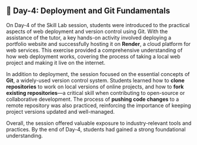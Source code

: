 ## 📘 Day-4: Deployment and Git Fundamentals

On Day-4 of the Skill Lab session, students were introduced to the practical aspects of web deployment and version control using Git. With the assistance of the tutor, a key hands-on activity involved deploying a portfolio website and successfully hosting it on **Render**, a cloud platform for web services. This exercise provided a comprehensive understanding of how web deployment works, covering the process of taking a local web project and making it live on the internet.

In addition to deployment, the session focused on the essential concepts of **Git**, a widely-used version control system. Students learned how to **clone repositories** to work on local versions of online projects, and how to **fork existing repositories**—a critical skill when contributing to open-source or collaborative development. The process of **pushing code changes** to a remote repository was also practiced, reinforcing the importance of keeping project versions updated and well-managed.

Overall, the session offered valuable exposure to industry-relevant tools and practices. By the end of Day-4, students had gained a strong foundational understanding.
